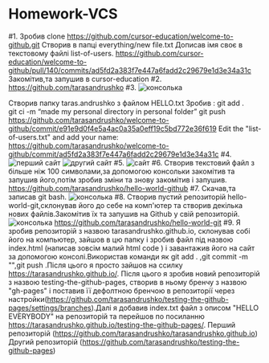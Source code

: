 # Homework-VCS
#1.
Зробив clone https://github.com/cursor-education/welcome-to-github.git
Створив в папці everything/new file.txt
Дописав імя своє в текстовому файлі list-of-users.
https://github.com/cursor-education/welcome-to-github/pull/140/commits/ad5fd2a383f7e447a6fadd2c29679e1d3e34a31c
Закомітив,та запушив в cursor-education
#2.
https://github.com/tarasandrushko
#3.
![консолька](https://pp.vk.me/c637831/v637831543/19004/g5IxqhRE7HQ.jpg)

Створив папку taras.andrushko з файлом HELLO.txt 
Зробив :
git add .   
   git ci -m “made my personal directory in personal folder”
    git push
https://github.com/tarasandrushko/welcome-to-github/commit/e91e9d0f4e5a4ac0a35a0eff19c5bd772e36f619
Edit the "list-of-users.txt" and add your name:
https://github.com/tarasandrushko/welcome-to-github/commit/ad5fd2a383f7e447a6fadd2c29679e1d3e34a31c
#4.
![перший сайт](https://pp.vk.me/c637831/v637831543/19021/Rx-2QJdlyg4.jpg)
![другий сайт](https://pp.vk.me/c637831/v637831543/1903b/OpHhyjn2Bbk.jpg)
#5.
![сайт](https://pp.vk.me/c637831/v637831543/19017/gVvHcHDObFo.jpg)
#6.
Створив текстовий файл з більше ніж 100 символами,за допомогою консольки закомітив та запушив його,потім зробив зміни та знову закомітив і запушив.
https://github.com/tarasandrushko/hello-world-github
#7.
Скачав,та записав git bash.
![консолька](https://pp.vk.me/c637831/v637831543/19044/a26cOvYapxs.jpg)
#8.
Створив пустий репозиторій hello-world-git,склонував його до себе на комп'ютер та створив декілька нових файлів.Закомітив їх та запушив на Github у свій репозиторій.
![консолька](https://pp.vk.me/c637831/v637831543/1904c/K1_D6JGQ1RU.jpg)
   https://github.com/tarasandrushko/hello-world-git
#9.
Я зробив репозиторій з назвою tarasandrushko.github.io, склонував собі його на компьютер, зайшов в цю папку і зробив файл під назвою index.html (написав зовсім малий html code ) і завантажив його на сайт за допомогою консолі.Використав команди як git add . ,git commit -m "",git push .Після цього я просто зайшов на ссилку https://tarasandrushko.github.io/. Після цього я зробив новий репозиторій з назвою testing-the-github-pages, створив в ньому бренчу з назвою "gh-pages" і поставив її дефолтною бренчою в репозиторії через настройки(https://github.com/tarasandrushko/testing-the-github-pages/settings/branches).Далі я добавив index.txt файл з описом "HELLO EVERYBODY"  на репозиторій та перейшов по посиланню https://tarasandrushko.github.io/testing-the-github-pages/. Перший репозиторій (https://github.com/tarasandrushko/tarasandrushko.github.io)
Другий репозиторій (https://github.com/tarasandrushko/testing-the-github-pages)
